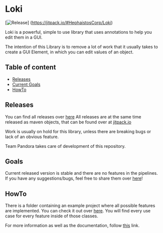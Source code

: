 # Loki

[![Release](https://jitpack.io/v/HephaistosCorp/Loki.svg)]
(https://jitpack.io/#HephaistosCorp/Loki)

Loki is a powerful, simple to use library that uses annotations to help you edit them in a GUI.

The intention of this Library is to remove a lot of work that it usually takes to create a GUI Element, in which you can edit values of an object.

## Table of content

- [Releases](#Releases)
- [Current Goals](#Goals)
- [HowTo](#HowTo)



## Releases

You can find all releases over [here](https://github.com/HephaistosCorp/Loki/releases)
All releases are at the same time released as maven objects, that can be found over at [jitpack.io](https://jitpack.io)

Work is usually on hold for this library, unless there are breaking bugs or lack of an obvious feature.

Team Pandora takes care of development of this repository.

## Goals

Current released version is stable and there are no features in the pipelines.
If you have any suggestions/bugs, feel free to share them over [here](https://github.com/HephaistosCorp/Loki/issues/new)!



## HowTo

There is a folder containing an example project where all possible features are implemented. You can check it out over [here](https://github.com/HephaistosCorp/Loki/tree/master/test/Example). You will find every use case for every feature inside of those classes.

For more information as well as the documentation, follow [this](https://hephaistoscorp.github.io/Loki/javaDoc/index.html) link.
